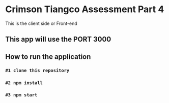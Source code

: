 # Crimson Tiangco Assessment Part 4
This is the client side or Front-end
## This app will use the PORT 3000
## How to run the application

### `#1 clone this repository`
### `#2 npm install`
### `#3 npm start`
